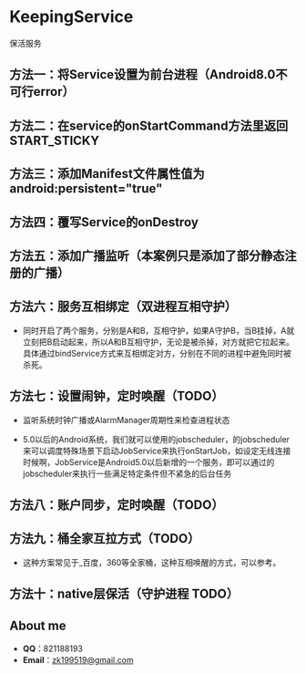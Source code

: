 # KeepingService
保活服务

## 方法一：将Service设置为前台进程（Android8.0不可行error）

## 方法二：在service的onStartCommand方法里返回 START_STICKY

## 方法三：添加Manifest文件属性值为android:persistent="true"

## 方法四：覆写Service的onDestroy

## 方法五：添加广播监听（本案例只是添加了部分静态注册的广播）

## 方法六：服务互相绑定（双进程互相守护）

* 同时开启了两个服务，分别是A和B，互相守护，如果A守护B，当B挂掉，A就立刻把B启动起来，所以A和B互相守护，无论是被杀掉，对方就把它拉起来。具体通过bindService方式来互相绑定对方，分别在不同的进程中避免同时被杀死。


## 方法七：设置闹钟，定时唤醒（TODO）

* 监听系统时钟广播或AlarmManager周期性来检查进程状态

* 5.0以后的Android系统，我们就可以使用的jobscheduler，的jobscheduler来可以调度特殊场景下启动JobService来执行onStartJob，如设定无线连接时候啊，JobService是Android5.0以后新增的一个服务，即可以通过的jobscheduler来执行一些满足特定条件但不紧急的后台任务

## 方法八：账户同步，定时唤醒（TODO）

## 方法九：桶全家互拉方式（TODO）

* 这种方案常见于_百度，360等全家桶，这种互相唤醒的方式，可以参考。


## 方法十：native层保活（守护进程 TODO）

## About me
 - **QQ**：821188193
 - **Email**：zk199519@gmail.com
